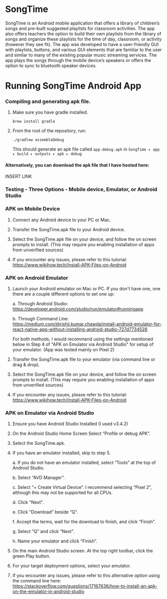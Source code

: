 # SongTime

SongTime is an Android mobile application that offers a library of children’s songs and pre-built suggested playlists for classroom activities. The app also offers teachers the option to build their own playlists from the library of songs and organize these playlists for the time of day, classroom, or activity (however they see fit). The app was developed to have a user-friendly GUI with playlists, buttons, and various GUI elements that are familiar to the user and similar to many of the existing popular music streaming services. The app plays the songs through the mobile device’s speakers or offers the option to sync to bluetooth speaker devices.



# Running SongTime Android App

### Compiling and generating apk file.

1. Make sure you have gradle installed.
  
    ```brew install gradle```
    
2. From the root of the repository, run:
    
    ```./gradlew assembleDebug```
    
    This should generate an apk file called `app-debug.apk` in `⁨SongTime⁩ ▸ ⁨app⁩ ▸ ⁨build⁩ ▸ ⁨outputs⁩ ▸ ⁨apk⁩ ▸ ⁨debug⁩`
    
#### Alternatively, you can download the apk file that I have hosted here:
INSERT LINK





### Testing - Three Options - Mobile device, Emulator, or Android Studio

### APK on Mobile Device
1. Connect any Android device to your PC or Mac.

2. Transfer the SongTime.apk file to your Android device.

3. Select the SongTime.apk file on your device, and follow the on screen prompts to install. (This may require you enabling installation of apps from unverified sources)

4. If you encounter any issues, please refer to this tutorial: 
   https://www.wikihow.tech/Install-APK-Files-on-Android
   
   
### APK on Android Emulator
1. Launch your Android emulator on Mac or PC.
If you don't have one, one there are a couple different options to set one up:
      
      a. Through Android Studio: https://developer.android.com/studio/run/emulator#runningapp
      
      b. Through Command Line: https://medium.com/@rishii.kumar.chawda/install-android-emulator-for-react-native-app-without-installing-android-studio-727d7734528
      
      For both methods, I would recommend using the settings mentioned below in Step 4 of "APK on Emulator via Android Studio" for setup of your emulator. (App was tested mainly on Pixel 2)

2. Transfer the SongTime.apk file to your emulator (via command line or drag & drop).

3. Select the SongTime.apk file on your device, and follow the on screen prompts to install. (This may require you enabling installation of apps from unverified sources)

4. If you encounter any issues, please refer to this tutorial: 
   https://www.wikihow.tech/Install-APK-Files-on-Android


### APK on Emulator via Android Studio

1. Ensure you have Android Studio Installed (I used v3.4.2)

2. On the Android Studio Home Screen Select “Profile or debug APK”.

3. Select the SongTime.apk.

4. If you have an emulator installed, skip to step 5.

      a. If you do not have an emulator installed, select “Tools” at the top of Android Studio.

      b. Select “AVD Manager”.

      c. Select “+ Create Virtual Device”. 
      I recommend selecting “Pixel 2”, although this may not be supported for all CPUs.

      d. Click “Next”.

      e. Click “Download” beside “Q”.

      f. Accept the terms, wait for the download to finish, and click “Finish”.

      g. Select “Q” and click “Next”.

      h. Name your emulator and click “Finish”.

5. On the main Android Studio screen. At the top right toolbar, click the green Play button. 

6. For your target deployment options, select your emulator.

7. If you encounter any issues, please refer to this alternative option using the command line here:
  https://stackoverflow.com/questions/17167636/how-to-install-an-apk-on-the-emulator-in-android-studio




